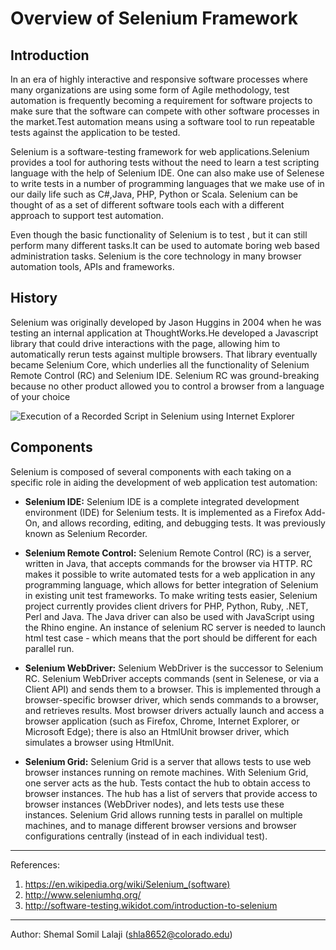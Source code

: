 # Overview of Selenium Framework

## Introduction

In an era of highly interactive and responsive software processes where many organizations are using some form of Agile methodology, test automation is frequently becoming a requirement for software projects to make sure that the software can compete with other software processes in the market.Test automation means using a software tool to run repeatable tests against the application to be tested.


Selenium is a software-testing framework for web applications.Selenium provides a tool for authoring tests without the need to learn a test scripting language  with the help of Selenium IDE. One can also make use of Selenese to write tests in a number of programming languages that we make use of in our daily life such as C#,Java, PHP, Python or Scala. Selenium can be thought of as a set of different software tools each with a different approach to support test automation.


Even though the basic functionality of Selenium is to test , but it can still perform many different tasks.It can be used to automate boring web based administration tasks. Selenium is  the core technology in many browser automation tools, APIs and frameworks.


## History

Selenium was originally developed by Jason Huggins in 2004 when he was testing an internal application at ThoughtWorks.He developed a Javascript library that could drive interactions with the page, allowing him to automatically rerun tests against multiple browsers. That library eventually became Selenium Core, which underlies all the functionality of Selenium Remote Control (RC) and Selenium IDE. Selenium RC was ground-breaking because no other product allowed you to control a browser from a language of your choice

![Execution of a Recorded Script in Selenium using Internet Explorer](http://software-testing.wdfiles.com/local--files/introduction-to-selenium/selenium_test_runner.JPG)
## Components
Selenium is composed of several components with each taking on a specific role in aiding the development of web application test automation:<br>



* **Selenium IDE:** 
Selenium IDE is a complete integrated development environment (IDE) for Selenium tests. It is implemented as a Firefox Add-On, and allows recording, editing, and debugging tests. It was previously known as Selenium Recorder. 


* **Selenium Remote Control:** Selenium Remote Control (RC) is a server, written in Java, that accepts commands for the browser via HTTP. RC makes it possible to write automated tests for a web application in any programming language, which allows for better integration of Selenium in existing unit test frameworks. To make writing tests easier, Selenium project currently provides client drivers for PHP, Python, Ruby, .NET, Perl and Java. The Java driver can also be used with JavaScript using the Rhino engine. An instance of selenium RC server is needed to launch html test case - which means that the port should be different for each parallel run.



* **Selenium WebDriver:** Selenium WebDriver is the successor to Selenium RC. Selenium WebDriver accepts commands (sent in Selenese, or via a Client API) and sends them to a browser. This is implemented through a browser-specific browser driver, which sends commands to a browser, and retrieves results. Most browser drivers actually launch and access a browser application (such as Firefox, Chrome, Internet Explorer, or Microsoft Edge); there is also an HtmlUnit browser driver, which simulates a browser using HtmlUnit.


* **Selenium Grid:** Selenium Grid is a server that allows tests to use web browser instances running on remote machines. With Selenium Grid, one server acts as the hub. Tests contact the hub to obtain access to browser instances. The hub has a list of servers that provide access to browser instances (WebDriver nodes), and lets tests use these instances. Selenium Grid allows running tests in parallel on multiple machines, and to manage different browser versions and browser configurations centrally (instead of in each individual test).


---
References: 
1. https://en.wikipedia.org/wiki/Selenium_(software)
2. http://www.seleniumhq.org/
3. http://software-testing.wikidot.com/introduction-to-selenium


---

Author: Shemal Somil Lalaji (shla8652@colorado.edu)

